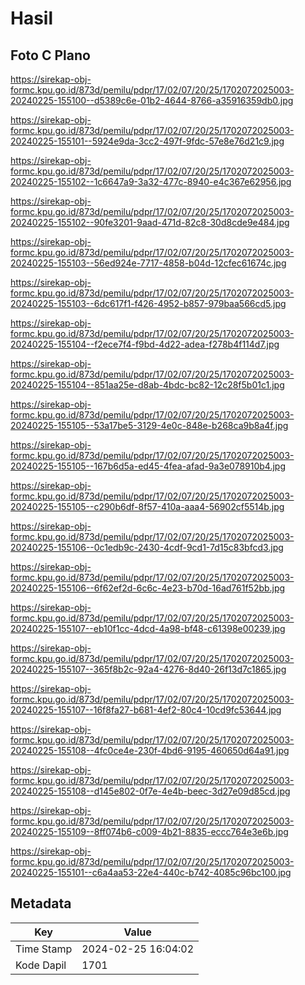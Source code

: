 # Hasil

## Foto C Plano

https://sirekap-obj-formc.kpu.go.id/873d/pemilu/pdpr/17/02/07/20/25/1702072025003-20240225-155100--d5389c6e-01b2-4644-8766-a35916359db0.jpg

https://sirekap-obj-formc.kpu.go.id/873d/pemilu/pdpr/17/02/07/20/25/1702072025003-20240225-155101--5924e9da-3cc2-497f-9fdc-57e8e76d21c9.jpg

https://sirekap-obj-formc.kpu.go.id/873d/pemilu/pdpr/17/02/07/20/25/1702072025003-20240225-155102--1c6647a9-3a32-477c-8940-e4c367e62956.jpg

https://sirekap-obj-formc.kpu.go.id/873d/pemilu/pdpr/17/02/07/20/25/1702072025003-20240225-155102--90fe3201-9aad-471d-82c8-30d8cde9e484.jpg

https://sirekap-obj-formc.kpu.go.id/873d/pemilu/pdpr/17/02/07/20/25/1702072025003-20240225-155103--56ed924e-7717-4858-b04d-12cfec61674c.jpg

https://sirekap-obj-formc.kpu.go.id/873d/pemilu/pdpr/17/02/07/20/25/1702072025003-20240225-155103--6dc617f1-f426-4952-b857-979baa566cd5.jpg

https://sirekap-obj-formc.kpu.go.id/873d/pemilu/pdpr/17/02/07/20/25/1702072025003-20240225-155104--f2ece7f4-f9bd-4d22-adea-f278b4f114d7.jpg

https://sirekap-obj-formc.kpu.go.id/873d/pemilu/pdpr/17/02/07/20/25/1702072025003-20240225-155104--851aa25e-d8ab-4bdc-bc82-12c28f5b01c1.jpg

https://sirekap-obj-formc.kpu.go.id/873d/pemilu/pdpr/17/02/07/20/25/1702072025003-20240225-155105--53a17be5-3129-4e0c-848e-b268ca9b8a4f.jpg

https://sirekap-obj-formc.kpu.go.id/873d/pemilu/pdpr/17/02/07/20/25/1702072025003-20240225-155105--167b6d5a-ed45-4fea-afad-9a3e078910b4.jpg

https://sirekap-obj-formc.kpu.go.id/873d/pemilu/pdpr/17/02/07/20/25/1702072025003-20240225-155105--c290b6df-8f57-410a-aaa4-56902cf5514b.jpg

https://sirekap-obj-formc.kpu.go.id/873d/pemilu/pdpr/17/02/07/20/25/1702072025003-20240225-155106--0c1edb9c-2430-4cdf-9cd1-7d15c83bfcd3.jpg

https://sirekap-obj-formc.kpu.go.id/873d/pemilu/pdpr/17/02/07/20/25/1702072025003-20240225-155106--6f62ef2d-6c6c-4e23-b70d-16ad761f52bb.jpg

https://sirekap-obj-formc.kpu.go.id/873d/pemilu/pdpr/17/02/07/20/25/1702072025003-20240225-155107--eb10f1cc-4dcd-4a98-bf48-c61398e00239.jpg

https://sirekap-obj-formc.kpu.go.id/873d/pemilu/pdpr/17/02/07/20/25/1702072025003-20240225-155107--365f8b2c-92a4-4276-8d40-26f13d7c1865.jpg

https://sirekap-obj-formc.kpu.go.id/873d/pemilu/pdpr/17/02/07/20/25/1702072025003-20240225-155107--16f8fa27-b681-4ef2-80c4-10cd9fc53644.jpg

https://sirekap-obj-formc.kpu.go.id/873d/pemilu/pdpr/17/02/07/20/25/1702072025003-20240225-155108--4fc0ce4e-230f-4bd6-9195-460650d64a91.jpg

https://sirekap-obj-formc.kpu.go.id/873d/pemilu/pdpr/17/02/07/20/25/1702072025003-20240225-155108--d145e802-0f7e-4e4b-beec-3d27e09d85cd.jpg

https://sirekap-obj-formc.kpu.go.id/873d/pemilu/pdpr/17/02/07/20/25/1702072025003-20240225-155109--8ff074b6-c009-4b21-8835-eccc764e3e6b.jpg

https://sirekap-obj-formc.kpu.go.id/873d/pemilu/pdpr/17/02/07/20/25/1702072025003-20240225-155101--c6a4aa53-22e4-440c-b742-4085c96bc100.jpg


## Metadata

| Key        | Value               |
| ---------- | ------------------- |
| Time Stamp | 2024-02-25 16:04:02 |
| Kode Dapil | 1701                |



